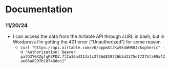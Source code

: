 # Documentation

### 11/20/24
- I can access the data from the Airtable API through cURL in bash, but in Wordpress I’m getting the 401 error (“Unauthorized”) for some reason
  - ```curl "https://api.airtable.com/v0/appmXtJKw9kGWHR0J/Aspheric" -H "Authorization: Bearer patD3Y6XZgfqKZPDZ.7f2a16a4214afc2736d819736b5d3375ef7275fa09a42ae66a8297b187480ec1"```
